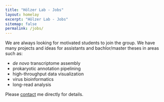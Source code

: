 ```yaml
---
title: "Hölzer Lab - Jobs"
layout: homelay
excerpt: "Hölzer Lab - Jobs"
sitemap: false
permalink: /jobs/
---
```


We are always looking for motivated students to join the group. We have many projects and ideas for assistants and bachlor/master theses in areas such as:

- *de novo* transcriptome assembly
- prokaryotic annotation pipelining
- high-throughput data visualization
- virus bioinformatics  
- long-read analysis

Please [contact](/team) me directly for details.

